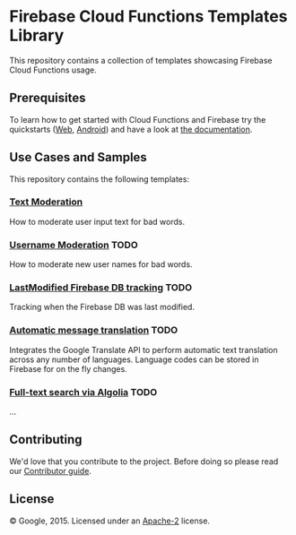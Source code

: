 # Firebase Cloud Functions Templates Library

This repository contains a collection of templates showcasing Firebase Cloud Functions usage.


## Prerequisites

To learn how to get started with Cloud Functions and Firebase try the quickstarts ([Web](https://devrel.git.corp.google.com/samples/firebase/quickstart/web/+/master/gcf/), [Android](https://devrel.git.corp.google.com/samples/firebase/quickstart/android/+/master/functions/)) and have a look at [the documentation](https://developers.google.com/firebase/docs/cloud-functions/setup).

## Use Cases and Samples

This repository contains the following templates:

### [Text Moderation](/text-moderation)

How to moderate user input text for bad words.

### [Username Moderation](/username-moderation) TODO

How to moderate new user names for bad words.

### [LastModified Firebase DB tracking](/lastmodified-tracking) TODO

Tracking when the Firebase DB was last modified.

### [Automatic message translation](/message-translation) TODO

Integrates the Google Translate API to perform automatic text translation across any number of languages. Language codes can be stored in Firebase for on the fly changes.

### [Full-text search via Algolia](/fulltext-search) TODO

...



## Contributing

We'd love that you contribute to the project. Before doing so please read our [Contributor guide](CONTRIBUTING.md).


## License

© Google, 2015. Licensed under an [Apache-2](LICENSE) license.
